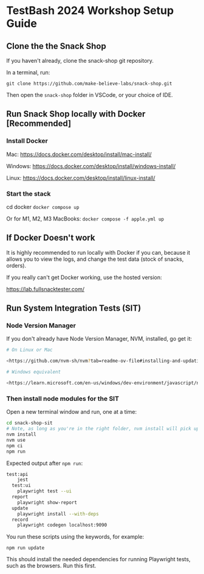 # TestBash 2024 Workshop Setup Guide

## Clone the the Snack Shop

If you haven't already, clone the snack-shop git repository.

 In a terminal, run:

`git clone https://github.com/make-believe-labs/snack-shop.git`

Then open the `snack-shop` folder in VSCode, or your choice of IDE.

## Run Snack Shop locally with Docker [Recommended]

### Install Docker

Mac: <https://docs.docker.com/desktop/install/mac-install/>

Windows: <https://docs.docker.com/desktop/install/windows-install/>

Linux: <https://docs.docker.com/desktop/install/linux-install/>

### Start the stack

cd docker
`docker compose up`

Or for M1, M2, M3 MacBooks:
`docker compose -f apple.yml up`

## If Docker Doesn't work

It is highly recommended to run locally with Docker if you can, because it allows you to view the logs, and change the test data (stock of snacks, orders).

If you really can't get Docker working, use the hosted version:

<https://lab.fullsnacktester.com/>

## Run System Integration Tests (SIT)

### Node Version Manager

If you don't already have Node Version Manager, NVM, installed, go get it:

```bash
# On Linux or Mac

<https://github.com/nvm-sh/nvm?tab=readme-ov-file#installing-and-updating>

# Windows equivalent

<https://learn.microsoft.com/en-us/windows/dev-environment/javascript/nodejs-on-windows#install-nvm-windows-nodejs-and-npm>
```
### Then install node modules for the SIT

Open a new terminal window and run, one at a time:

``` bash
cd snack-shop-sit
# Note, as long as you're in the right folder, nvm install will pick up the correct version from the .nvmrc file. So you need not specify a version.
nvm install
nvm use
npm ci
npm run
```

Expected output after `npm run`:

```bash
test:api
    jest
  test:ui
    playwright test --ui
  report
    playwright show-report
  update
    playwright install --with-deps
  record
    playwright codegen localhost:9090
```

You run these scripts using the keywords, for example:

`npm run update`

This should install the needed dependencies for running Playwright tests, such as the browsers. Run this first.
